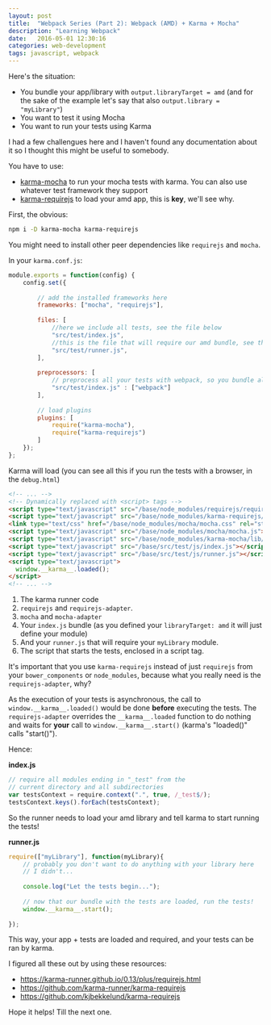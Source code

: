```yaml
---
layout: post
title:  "Webpack Series (Part 2): Webpack (AMD) + Karma + Mocha"
description: "Learning Webpack"
date:   2016-05-01 12:30:16
categories: web-development
tags: javascript, webpack
---
```


Here's the situation:

* You bundle your app/library with `output.libraryTarget = amd` (and for the sake of the example let's say that also `output.library = "myLibrary"`)
* You want to test it using Mocha
* You want to run your tests using Karma

I had a few challengues here and I haven't found any documentation about it so I thought this might be useful to somebody.

You have to use:

* [karma-mocha](https://github.com/karma-runner/karma-mocha) to run your mocha tests with karma. You can also use whatever test framework they support
* [karma-requirejs](https://github.com/karma-runner/karma-requirejs) to load your amd app, this is **key**, we'll see why.

First, the obvious:

```bash
npm i -D karma-mocha karma-requirejs
```

You might need to install other peer dependencies like `requirejs` and `mocha`.

In your `karma.conf.js`:

```javascript
module.exports = function(config) {
    config.set({
    
		// add the installed frameworks here
		frameworks: ["mocha", "requirejs"],
		
		files: [
			//here we include all tests, see the file below
			"src/test/index.js",
			//this is the file that will require our amd bundle, see the file below
			"src/test/runner.js",
		],
		
		preprocessors: [
			// preprocess all your tests with webpack, so you bundle all the necessary dependencies
			"src/test/index.js" : ["webpack"]
		],
		
		// load plugins
		plugins: [
			require("karma-mocha"),
			require("karma-requirejs")
		]
	});
};
```

Karma will load (you can see all this if you run the tests with a browser, in the `debug.html`)

```html
<!-- ... -->
<!-- Dynamically replaced with <script> tags -->
<script type="text/javascript" src="/base/node_modules/requirejs/require.js"></script>
<script type="text/javascript" src="/base/node_modules/karma-requirejs/lib/adapter.js"></script>
<link type="text/css" href="/base/node_modules/mocha/mocha.css" rel="stylesheet">
<script type="text/javascript" src="/base/node_modules/mocha/mocha.js"></script>
<script type="text/javascript" src="/base/node_modules/karma-mocha/lib/adapter.js"></script>
<script type="text/javascript" src="/base/src/test/js/index.js"></script>
<script type="text/javascript" src="/base/src/test/js/runner.js"></script>
<script type="text/javascript">
  window.__karma__.loaded();
</script>
<!-- ... -->
```

1. The karma runner code
2. `requirejs` and `requirejs-adapter`.
3. `mocha` and `mocha-adapter`
4. Your `index.js` bundle (as you defined your `libraryTarget: amd` it will just define your module)
5. And your `runner.js` that will require your `myLibrary` module.
6. The script that starts the tests, enclosed in a script tag.

It's important that you use `karma-requirejs` instead of just `requirejs` from your `bower_components` or `node_modules`, because what you really need is the `requirejs-adapter`, why? 

As the execution of your tests is asynchronous, the call to `window.__karma__.loaded()` would be done **before** executing the tests. The `requirejs-adapter` overrides the `__karma__.loaded` function to do nothing and waits for **your** call to `window.__karma__.start()` (karma's "loaded()" calls "start()").

Hence:

__index.js__

```javascript
// require all modules ending in "_test" from the
// current directory and all subdirectories
var testsContext = require.context(".", true, /_test$/);
testsContext.keys().forEach(testsContext);
```

So the runner needs to load your amd library and tell karma to start running the tests!

__runner.js__

```javascript
require(["myLibrary"], function(myLibrary){
	// probably you don't want to do anything with your library here
	// I didn't...
	
	console.log("Let the tests begin...");
	
	// now that our bundle with the tests are loaded, run the tests!
	window.__karma__.start();
	
});
```

This way, your app + tests are loaded and required, and your tests can be ran by karma.

I figured all these out by using these resources:

* https://karma-runner.github.io/0.13/plus/requirejs.html
* https://github.com/karma-runner/karma-requirejs
* https://github.com/kjbekkelund/karma-requirejs


Hope it helps!
Till the next one.